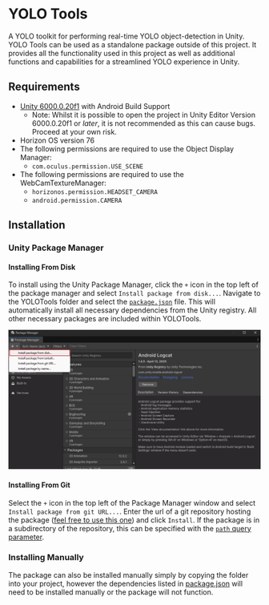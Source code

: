 ﻿# YOLO Tools

A YOLO toolkit for performing real-time YOLO object-detection in Unity. YOLO Tools can be used as a standalone package
outside of this project. It provides all the functionality used in this project as well as additional 
functions and capabilities for a streamlined YOLO experience in Unity.

## Requirements

- [Unity 6000.0.20f1](https://unity.com/releases/editor/whats-new/6000.0.20#installs) with Android Build Support
  - Note: Whilst it is possible to open the project in Unity Editor Version 6000.0.20f1 or *later*, it is not recommended as this can cause bugs. Proceed at your own risk.
- Horizon OS version 76
- The following permissions are required to use the Object Display Manager:
  - `com.oculus.permission.USE_SCENE`
- The following permissions are required to use the WebCamTextureManager:
  - `horizonos.permission.HEADSET_CAMERA`
  - `android.permission.CAMERA`

## Installation

### Unity Package Manager

#### Installing From Disk

To install using the Unity Package Manager, click the `+` icon in the top left of the package manager and select `Install package from disk...`. Navigate to the YOLOTools folder and
select the [`package.json`](package.json) file. This will automatically install all necessary dependencies from
the Unity registry. All other necessary packages are included within YOLOTools.

![upm_disk.png](docs/upm_disk.png)

#### Installing From Git

Select the `+` icon in the top left of the Package Manager window and select `Install package from git URL...`.
Enter the url of a git repository hosting the package ([feel free to use this one](https://github.com/matthewlyon23/YOLOTools)) and 
click `Install`. If the package is in a subdirectory of the repository, this can be specified with the [`path` query
parameter](https://docs.unity3d.com/6000.2/Documentation/Manual/upm-git.html#subfolder).



### Installing Manually

The package can also be installed manually simply by copying the folder into your project, however the dependencies listed in
[package.json](package.json) will need to be installed manually or the package will not function.

